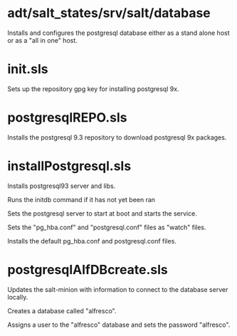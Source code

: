 adt/salt_states/srv/salt/database
==========

Installs and configures the postgresql database either as a stand alone host or as a "all in one" host. 

init.sls
===

Sets up the repository gpg key for installing postgresql 9x.

postgresqlREPO.sls
===

Installs the postgresql 9.3 repository to download postgresql 9x packages. 

installPostgresql.sls
===

Installs postgresql93 server and libs. 

Runs the initdb command if it has not yet been ran

Sets the postgresql server to start at boot and starts the service. 

Sets the "pg_hba.conf" and "postgresql.conf" files as "watch" files. 

Installs the default pg_hba.conf and postgresql.conf files. 

postgresqlAlfDBcreate.sls
===

Updates the salt-minion with information to connect to the database server locally. 

Creates a database called "alfresco". 

Assigns a user to the "alfresco" database and sets the password "alfresco". 

